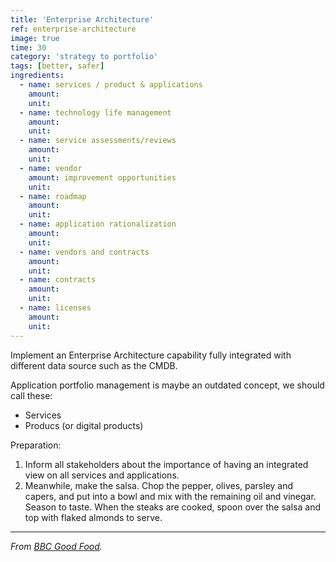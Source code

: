 ```yaml
---
title: 'Enterprise Architecture'
ref: enterprise-architecture
image: true
time: 30
category: 'strategy to portfolio'
tags: [better, safer]
ingredients:
  - name: services / product & applications
    amount: 
    unit: 
  - name: technology life management
    amount: 
    unit: 
  - name: service assessments/reviews
    amount: 
    unit: 
  - name: vendor
    amount: improvement opportunities
    unit:
  - name: roadmap
    amount: 
    unit:
  - name: application rationalization
    amount: 
    unit: 
  - name: vendors and contracts
    amount: 
    unit: 
  - name: contracts
    amount: 
    unit: 
  - name: licenses
    amount: 
    unit: 
---
```


Implement an Enterprise Architecture capability fully integrated with different data source such as the CMDB.

Application portfolio management is maybe an outdated concept, we should call these:
- Services
- Producs (or digital products)

Preparation:
1. Inform all stakeholders about the importance of having an integrated view on all services and applications. 
2. Meanwhile, make the salsa. Chop the pepper, olives, parsley and capers, and put into a bowl and mix with the remaining oil and vinegar. Season to taste. When the steaks are cooked, spoon over the salsa and top with flaked almonds to serve.

---

_From [BBC Good Food](https://www.bbcgoodfood.com/recipes/cauliflower-steaks-roasted-red-pepper-olive-salsa)._

